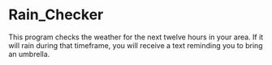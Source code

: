 # Rain_Checker
This program checks the weather for the next twelve hours in your area.  If it will rain during that timeframe, you will receive a text reminding you to bring an umbrella.
